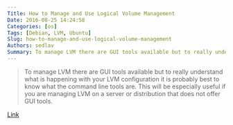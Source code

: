 ```yaml
---
Title: How to Manage and Use Logical Volume Management
Date: 2016-08-25 14:24:58
Categories: [os]
Tags: [Debian, LVM, Ubuntu]
Slug: how-to-manage-and-use-logical-volume-management
Authors: sedlav
Summary: To manage LVM there are GUI tools available but to really understand what is happening with your LVM configuration it is probably best to know what
---
```


> To manage LVM there are GUI tools available but to really understand what is happening with your LVM configuration it is probably best to know what the command line tools are. This will be especially useful if you are managing LVM on a server or distribution that does not offer GUI tools.

[Link](http://www.howtogeek.com/howto/40702/how-to-manage-and-use-lvm-logical-volume-management-in-ubuntu/)
